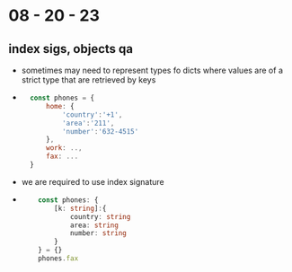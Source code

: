 # 08 - 20 - 23
## index sigs, objects qa
- sometimes may need to represent types fo dicts where values are of a strict type that are retrieved by keys
* ```js
    const phones = {
        home: {
            'country':'+1',
            'area':'211',
            'number':'632-4515'
        },
        work: ..,
        fax: ...
    }
    ```
- we are required to use index signature
*   ```ts
        const phones: {
            [k: string]:{
                country: string
                area: string
                number: string
            }
        } = {}
        phones.fax
    ```
